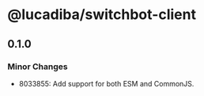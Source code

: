 # @lucadiba/switchbot-client

## 0.1.0

### Minor Changes

- 8033855: Add support for both ESM and CommonJS.
